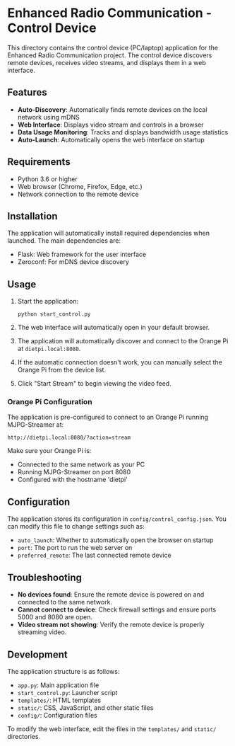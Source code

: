# Enhanced Radio Communication - Control Device

This directory contains the control device (PC/laptop) application for the Enhanced Radio Communication project. The control device discovers remote devices, receives video streams, and displays them in a web interface.

## Features

- **Auto-Discovery**: Automatically finds remote devices on the local network using mDNS
- **Web Interface**: Displays video stream and controls in a browser
- **Data Usage Monitoring**: Tracks and displays bandwidth usage statistics
- **Auto-Launch**: Automatically opens the web interface on startup

## Requirements

- Python 3.6 or higher
- Web browser (Chrome, Firefox, Edge, etc.)
- Network connection to the remote device

## Installation

The application will automatically install required dependencies when launched. The main dependencies are:

- Flask: Web framework for the user interface
- Zeroconf: For mDNS device discovery

## Usage

1. Start the application:
   ```
   python start_control.py
   ```

2. The web interface will automatically open in your default browser.

3. The application will automatically discover and connect to the Orange Pi at `dietpi.local:8080`.

4. If the automatic connection doesn't work, you can manually select the Orange Pi from the device list.

5. Click "Start Stream" to begin viewing the video feed.

### Orange Pi Configuration

The application is pre-configured to connect to an Orange Pi running MJPG-Streamer at:
```
http://dietpi.local:8080/?action=stream
```

Make sure your Orange Pi is:
- Connected to the same network as your PC
- Running MJPG-Streamer on port 8080
- Configured with the hostname 'dietpi'

## Configuration

The application stores its configuration in `config/control_config.json`. You can modify this file to change settings such as:

- `auto_launch`: Whether to automatically open the browser on startup
- `port`: The port to run the web server on
- `preferred_remote`: The last connected remote device

## Troubleshooting

- **No devices found**: Ensure the remote device is powered on and connected to the same network.
- **Cannot connect to device**: Check firewall settings and ensure ports 5000 and 8080 are open.
- **Video stream not showing**: Verify the remote device is properly streaming video.

## Development

The application structure is as follows:

- `app.py`: Main application file
- `start_control.py`: Launcher script
- `templates/`: HTML templates
- `static/`: CSS, JavaScript, and other static files
- `config/`: Configuration files

To modify the web interface, edit the files in the `templates/` and `static/` directories.

